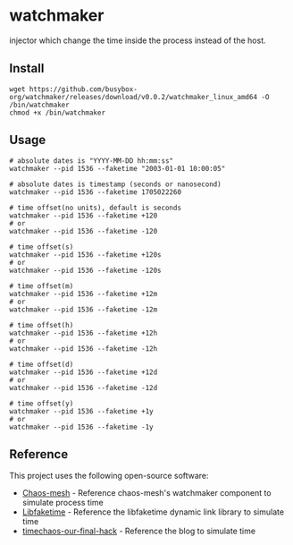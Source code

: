 # watchmaker

injector which change the time inside the process instead of the host.

## Install
```shell
wget https://github.com/busybox-org/watchmaker/releases/download/v0.0.2/watchmaker_linux_amd64 -O /bin/watchmaker
chmod +x /bin/watchmaker
```

## Usage
```shell
# absolute dates is "YYYY-MM-DD hh:mm:ss"
watchmaker --pid 1536 --faketime "2003-01-01 10:00:05"

# absolute dates is timestamp (seconds or nanosecond)
watchmaker --pid 1536 --faketime 1705022260

# time offset(no units), default is seconds 
watchmaker --pid 1536 --faketime +120 
# or
watchmaker --pid 1536 --faketime -120

# time offset(s)
watchmaker --pid 1536 --faketime +120s
# or
watchmaker --pid 1536 --faketime -120s

# time offset(m)
watchmaker --pid 1536 --faketime +12m
# or
watchmaker --pid 1536 --faketime -12m

# time offset(h)
watchmaker --pid 1536 --faketime +12h
# or
watchmaker --pid 1536 --faketime -12h

# time offset(d)
watchmaker --pid 1536 --faketime +12d
# or
watchmaker --pid 1536 --faketime -12d

# time offset(y)
watchmaker --pid 1536 --faketime +1y
# or
watchmaker --pid 1536 --faketime -1y
```

## Reference

This project uses the following open-source software:

* [Chaos-mesh](https://github.com/chaos-mesh/chaos-mesh) - Reference chaos-mesh's watchmaker component to simulate process time
* [Libfaketime](https://github.com/wolfcw/libfaketime) - Reference the libfaketime dynamic link library to simulate time
* [timechaos-our-final-hack](https://chaos-mesh.org/blog/simulating-clock-skew-in-k8s-without-affecting-other-containers-on-node/#timechaos-our-final-hack) - Reference the blog to simulate time